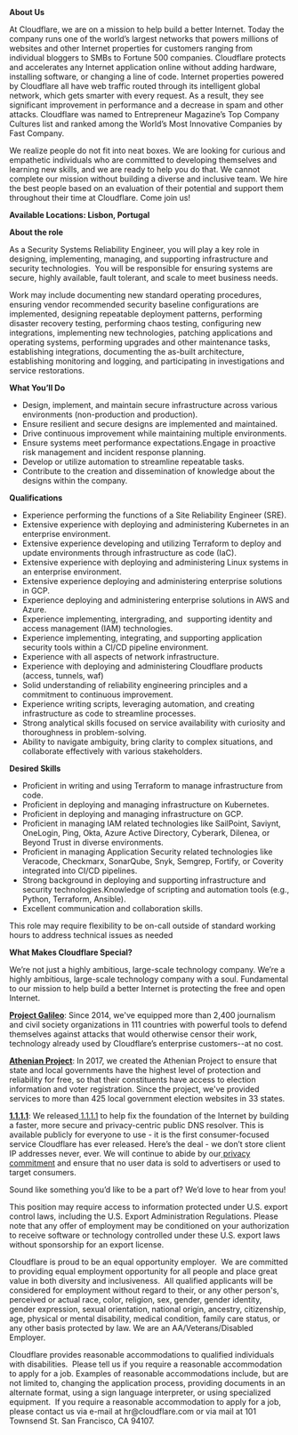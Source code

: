 <div class="content-intro">
	<div><strong>About Us</strong></div>
	<div>
		<p>At Cloudflare, we are on a mission to help build a better Internet. Today the company runs one of the world’s largest networks that powers millions of websites and other Internet properties for customers ranging from individual bloggers to SMBs to Fortune 500 companies. Cloudflare protects and accelerates any Internet application online without adding hardware, installing software, or changing a line of code. Internet properties powered by Cloudflare all have web traffic routed through its intelligent global network, which gets smarter with every request. As a result, they see significant improvement in performance and a decrease in spam and other attacks. Cloudflare was named to Entrepreneur Magazine’s Top Company Cultures list and ranked among the World’s Most Innovative Companies by Fast Company.&nbsp;</p>
		<p><span style="font-weight: 400;">We realize people do not fit into neat boxes. We are looking for curious and empathetic individuals who are committed to developing themselves and learning new skills, and we are ready to help you do that. We cannot complete our mission without building a diverse and inclusive team. We hire the best people based on an evaluation of their potential and support them throughout their time at Cloudflare. Come join us!&nbsp;</span></p>
	</div>
</div>
<p><strong>Available Locations: Lisbon, Portugal</strong></p>
<p><strong>About the role&nbsp;</strong></p>
<p>As a Security Systems Reliability Engineer, you will play a key role in designing, implementing, managing, and supporting infrastructure and security technologies.&nbsp; You will be responsible for ensuring systems are secure, highly available, fault tolerant, and scale to meet business needs.&nbsp;&nbsp;</p>
<p>Work may include documenting new standard operating procedures, ensuring vendor recommended security baseline configurations are implemented, designing repeatable deployment patterns, performing disaster recovery testing, performing chaos testing, configuring new integrations, implementing new technologies, patching applications and operating systems, performing upgrades and other maintenance tasks, establishing integrations, documenting the as-built architecture, establishing monitoring and logging, and participating in investigations and service restorations.&nbsp;</p>
<p><strong>What You’ll Do</strong></p>
<ul>
	<li>Design, implement, and maintain secure infrastructure across various environments (non-production and production).</li>
	<li>Ensure resilient and secure designs are implemented and maintained.</li>
	<li>Drive continuous improvement while maintaining multiple environments.</li>
	<li>Ensure systems meet performance expectations.Engage in proactive risk management and incident response planning.</li>
	<li>Develop or utilize automation to streamline repeatable tasks.</li>
	<li>Contribute to the creation and dissemination of knowledge about the designs within the company.</li>
</ul>
<p><strong>Qualifications</strong></p>
<ul>
	<li>Experience performing the functions of a Site Reliability Engineer (SRE).</li>
	<li>Extensive experience with deploying and administering Kubernetes in an enterprise environment.</li>
	<li>Extensive experience developing and utilizing Terraform to deploy and update environments through infrastructure as code (IaC).</li>
	<li>Extensive experience with deploying and administering Linux systems in an enterprise environment.</li>
	<li>Extensive experience deploying and administering enterprise solutions in GCP.&nbsp;</li>
	<li>Experience deploying and administering enterprise solutions in AWS and Azure.</li>
	<li>Experience implementing, intergrading, and&nbsp; supporting identity and access management (IAM) technologies.</li>
	<li>Experience implementing, integrating, and supporting application security tools within a CI/CD pipeline environment.</li>
	<li>Experience with all aspects of network infrastructure.</li>
	<li>Experience with deploying and administering Cloudflare products (access, tunnels, waf)</li>
	<li>Solid understanding of reliability engineering principles and a commitment to continuous improvement.</li>
	<li>Experience writing scripts, leveraging automation, and creating infrastructure as code to streamline processes.</li>
	<li>Strong analytical skills focused on service availability with curiosity and thoroughness in problem-solving.</li>
	<li>Ability to navigate ambiguity, bring clarity to complex situations, and collaborate effectively with various stakeholders.</li>
</ul>
<p><strong>Desired Skills</strong></p>
<ul>
	<li>Proficient in writing and using Terraform to manage infrastructure from code.&nbsp;</li>
	<li>Proficient in deploying and managing infrastructure on Kubernetes.</li>
	<li>Proficient in deploying and managing infrastructure on GCP.</li>
	<li>Proficient in managing IAM related technologies like SailPoint, Saviynt, OneLogin, Ping, Okta, Azure Active Directory, Cyberark, Dilenea, or Beyond Trust in diverse environments.</li>
	<li>Proficient in managing Application Security related technologies like Veracode, Checkmarx, SonarQube, Snyk, Semgrep, Fortify, or Coverity integrated into CI/CD pipelines.</li>
	<li>Strong background in deploying and supporting infrastructure and security technologies.Knowledge of scripting and automation tools (e.g., Python, Terraform, Ansible).</li>
	<li>Excellent communication and collaboration skills.</li>
</ul>
<p>This role may require flexibility to be on-call outside of standard working hours to address technical issues as needed</p>
<div class="content-conclusion">
	<p><strong>What Makes Cloudflare Special?</strong></p>
	<p><span style="font-weight: 400;">We’re not just a highly ambitious, large-scale technology company. We’re a highly ambitious, large-scale technology company with a soul. Fundamental to our mission to help build a better Internet is protecting the free and open Internet.</span></p>
	<p><a href="https://blog.cloudflare.com/protecting-free-expression-online/"><strong>Project Galileo</strong></a><span style="font-weight: 400;">: Since 2014, we've equipped more than 2,400 journalism and civil society organizations in 111 countries with powerful tools to defend themselves against attacks that would otherwise censor their work, technology already used by Cloudflare’s enterprise customers--at no cost.</span></p>
	<p><strong><a href="https://www.cloudflare.com/athenian/">Athenian Project</a></strong><span style="font-weight: 400;">: In 2017, we created the Athenian Project to ensure that state and local governments have the highest level of protection and reliability for free, so that their constituents have access to election information and voter registration. Since the project, we've provided services to more than 425 local government election websites in 33 states.</span></p>
	<p><a href="https://1.1.1.1/"><strong>1.1.1.1</strong></a><span style="font-weight: 400;">: We released</span><a href="https://1.1.1.1/"> <span style="font-weight: 400;">1.1.1.1</span></a><span style="font-weight: 400;"> to help fix the foundation of the Internet by building a faster, more secure and privacy-centric public DNS resolver. This is available publicly for everyone to use - it is the first consumer-focused service Cloudflare has ever released. Here’s the deal - we don’t store client IP addresses never, ever. We will continue to abide by our</span><a href="https://developers.cloudflare.com/1.1.1.1/privacy/public-dns-resolver"> privacy commitment</a><span style="font-weight: 400;"> and ensure that no user data is sold to advertisers or used to target consumers.</span></p>
	<p><span style="font-weight: 400;">Sound like something you’d like to be a part of? We’d love to hear from you!</span></p>
	<p><span style="font-weight: 400;">This position may require access to information protected under U.S. export control laws, including the U.S. Export Administration Regulations. Please note that any offer of employment may be conditioned on your authorization to receive software or technology controlled under these U.S. export laws without sponsorship for an export license.</span></p>
	<p><span style="font-weight: 400;">Cloudflare is proud to be an equal opportunity employer. &nbsp;We are committed to providing equal employment opportunity for all people and place great value in both diversity and inclusiveness. &nbsp;All qualified applicants will be considered for employment without regard to their, or any other person's, perceived or actual</span> <span style="font-weight: 400;">race, color, religion, sex, gender, gender identity, gender expression, sexual orientation, national origin, ancestry, citizenship, age, physical or mental disability, medical condition, family care status, or any other basis protected by law. </span><span style="font-weight: 400;">We are an AA/Veterans/Disabled Employer.</span></p>
	<p><span style="font-weight: 400;">Cloudflare provides reasonable accommodations to qualified individuals with disabilities. &nbsp;Please tell us if you require a reasonable accommodation to apply for a job. Examples of reasonable accommodations include, but are not limited to, changing the application process, providing documents in an alternate format, using a sign language interpreter, or using specialized equipment. &nbsp;If you require a reasonable accommodation to apply for a job, please contact us via e-mail at </span><span style="font-weight: 400;">hr@cloudflare.com</span><span style="font-weight: 400;"> or via mail at 101 Townsend St. San Francisco, CA 94107.</span></p>
</div>